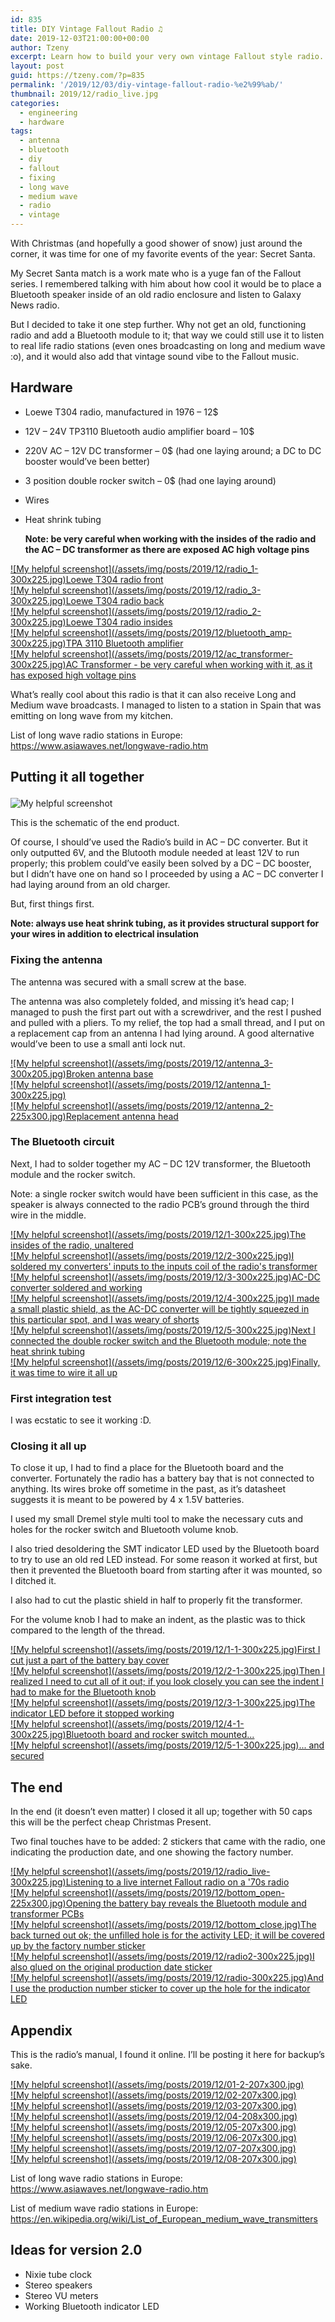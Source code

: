 ```yaml
---
id: 835
title: DIY Vintage Fallout Radio ♫
date: 2019-12-03T21:00:00+00:00
author: Tzeny
excerpt: Learn how to build your very own vintage Fallout style radio.
layout: post
guid: https://tzeny.com/?p=835
permalink: '/2019/12/03/diy-vintage-fallout-radio-%e2%99%ab/'
thumbnail: 2019/12/radio_live.jpg
categories:
  - engineering
  - hardware
tags:
  - antenna
  - bluetooth
  - diy
  - fallout
  - fixing
  - long wave
  - medium wave
  - radio
  - vintage
---
```

<figure class="wp-block-embed-youtube wp-block-embed is-type-video is-provider-youtube wp-embed-aspect-16-9 wp-has-aspect-ratio">

<div class="wp-block-embed__wrapper">
</div></figure> 

With Christmas (and hopefully a good shower of snow) just around the corner, it was time for one of my favorite events of the year: Secret Santa.

My Secret Santa match is a work mate who is a yuge fan of the Fallout series. I remembered talking with him about how cool it would be to place a Bluetooth speaker inside of an old radio enclosure and listen to Galaxy News radio. 

But I decided to take it one step further. Why not get an old, functioning radio and add a Bluetooth module to it; that way we could still use it to listen to real life radio stations (even ones broadcasting on long and medium wave :o), and it would also add that vintage sound vibe to the Fallout music. 

## Hardware

  * Loewe T304 radio, manufactured in 1976 – 12$
  * 12V – 24V TP3110 Bluetooth audio amplifier board – 10$
  * 220V AC – 12V DC transformer – 0$ (had one laying around; a DC to DC booster would’ve been better)
  * 3 position double rocker switch – 0$ (had one laying around)
  * Wires
  * Heat shrink tubing  
  
    **Note: be very careful when working with the insides of the radio and the AC – DC transformer as there are exposed AC high voltage pins**

<div class="wp-block-responsive-lightbox-gallery">
  <div class="rl-gallery-container rl-loading" id="rl-gallery-container-35" data-gallery_id="836"> <div class="rl-gallery rl-basicgrid-gallery " id="rl-gallery-35" data-gallery_no="35"> 
  
  <div class="rl-gallery-item">
    <a href="https://tzeny.com/wp-content/uploads/2019/12/radio_1.jpg" title="Loewe T304 radio front" data-rl_title="Loewe T304 radio front" class="rl-gallery-link" data-rl_caption="" data-rel="lightbox-gallery-35">![My helpful screenshot](/assets/img/posts/2019/12/radio_1-300x225.jpg)<span class="rl-gallery-caption"><span class="rl-gallery-item-title">Loewe T304 radio front</span></span></a>
  </div>
  
  <div class="rl-gallery-item">
    <a href="https://tzeny.com/wp-content/uploads/2019/12/radio_3.jpg" title="Loewe T304 radio back" data-rl_title="Loewe T304 radio back" class="rl-gallery-link" data-rl_caption="" data-rel="lightbox-gallery-35">![My helpful screenshot](/assets/img/posts/2019/12/radio_3-300x225.jpg)<span class="rl-gallery-caption"><span class="rl-gallery-item-title">Loewe T304 radio back</span></span></a>
  </div>
  
  <div class="rl-gallery-item">
    <a href="https://tzeny.com/wp-content/uploads/2019/12/radio_2.jpg" title="Loewe T304 radio insides" data-rl_title="Loewe T304 radio insides" class="rl-gallery-link" data-rl_caption="" data-rel="lightbox-gallery-35">![My helpful screenshot](/assets/img/posts/2019/12/radio_2-300x225.jpg)<span class="rl-gallery-caption"><span class="rl-gallery-item-title">Loewe T304 radio insides</span></span></a>
  </div>
  
  <div class="rl-gallery-item">
    <a href="https://tzeny.com/wp-content/uploads/2019/12/bluetooth_amp.jpg" title="TPA 3110 Bluetooth amplifier" data-rl_title="TPA 3110 Bluetooth amplifier" class="rl-gallery-link" data-rl_caption="" data-rel="lightbox-gallery-35">![My helpful screenshot](/assets/img/posts/2019/12/bluetooth_amp-300x225.jpg)<span class="rl-gallery-caption"><span class="rl-gallery-item-title">TPA 3110 Bluetooth amplifier</span></span></a>
  </div>
  
  <div class="rl-gallery-item">
    <a href="https://tzeny.com/wp-content/uploads/2019/12/ac_transformer.jpg" title="AC Transformer - be very careful when working with it, as it has exposed high voltage pins" data-rl_title="AC Transformer - be very careful when working with it, as it has exposed high voltage pins" class="rl-gallery-link" data-rl_caption="" data-rel="lightbox-gallery-35">![My helpful screenshot](/assets/img/posts/2019/12/ac_transformer-300x225.jpg)<span class="rl-gallery-caption"><span class="rl-gallery-item-title">AC Transformer - be very careful when working with it, as it has exposed high voltage pins</span></span></a>
  </div>
</div></div></div> 

What’s really cool about this radio is that it can also receive Long and Medium wave broadcasts. I managed to listen to a station in Spain that was emitting on long wave from my kitchen. 

List of long wave radio stations in Europe: <a href="https://www.asiawaves.net/longwave-radio.htm" target="_blank" rel="noreferrer noopener" aria-label=" (opens in a new tab)">https://www.asiawaves.net/longwave-radio.htm</a>

## Putting it all together<figure class="wp-block-image size-large">

![My helpful screenshot](/assets/img/posts/2019/12/Capture-1024x679.jpg) </figure> 

This is the schematic of the end product. 

Of course, I should’ve used the Radio’s build in AC – DC converter. But it only outputted 6V, and the Blutooth module needed at least 12V to run properly; this problem could’ve easily been solved by a DC – DC booster, but I didn’t have one on hand so I proceeded by using a AC – DC converter I had laying around from an old charger.

But, first things first.

**Note: always use heat shrink tubing, as it provides structural support for your wires in addition to electrical insulation**

### Fixing the antenna

The antenna was secured with a small screw at the base. 

The antenna was also completely folded, and missing it’s head cap; I managed to push the first part out with a screwdriver, and the rest I pushed and pulled with a pliers. To my relief, the top had a small thread, and I put on a replacement cap from an antenna I had lying around. A good alternative would’ve been to use a small anti lock nut.

<div class="wp-block-responsive-lightbox-gallery">
  <div class="rl-gallery-container rl-loading" id="rl-gallery-container-36" data-gallery_id="848"> <div class="rl-gallery rl-basicgrid-gallery " id="rl-gallery-36" data-gallery_no="36"> 
  
  <div class="rl-gallery-item">
    <a href="https://tzeny.com/wp-content/uploads/2019/12/antenna_3.jpg" title="Broken antenna base" data-rl_title="Broken antenna base" class="rl-gallery-link" data-rl_caption="" data-rel="lightbox-gallery-36">![My helpful screenshot](/assets/img/posts/2019/12/antenna_3-300x205.jpg)<span class="rl-gallery-caption"><span class="rl-gallery-item-title">Broken antenna base</span></span></a>
  </div>
  
  <div class="rl-gallery-item">
    <a href="https://tzeny.com/wp-content/uploads/2019/12/antenna_1.jpg" title="" data-rl_title="" class="rl-gallery-link" data-rl_caption="" data-rel="lightbox-gallery-36">![My helpful screenshot](/assets/img/posts/2019/12/antenna_1-300x225.jpg)</a>
  </div>
  
  <div class="rl-gallery-item">
    <a href="https://tzeny.com/wp-content/uploads/2019/12/antenna_2.jpg" title="Replacement antenna head" data-rl_title="Replacement antenna head" class="rl-gallery-link" data-rl_caption="" data-rel="lightbox-gallery-36">![My helpful screenshot](/assets/img/posts/2019/12/antenna_2-225x300.jpg)<span class="rl-gallery-caption"><span class="rl-gallery-item-title">Replacement antenna head</span></span></a>
  </div>
</div></div></div> 

### The Bluetooth circuit

Next, I had to solder together my AC – DC 12V transformer, the Bluetooth module and the rocker switch.

Note: a single rocker switch would have been sufficient in this case, as the speaker is always connected to the radio PCB’s ground through the third wire in the middle. 

<div class="wp-block-responsive-lightbox-gallery">
  <div class="rl-gallery-container rl-loading" id="rl-gallery-container-37" data-gallery_id="852"> <div class="rl-gallery rl-basicgrid-gallery " id="rl-gallery-37" data-gallery_no="37"> 
  
  <div class="rl-gallery-item">
    <a href="https://tzeny.com/wp-content/uploads/2019/12/1.jpg" title="The insides of the radio, unaltered" data-rl_title="The insides of the radio, unaltered" class="rl-gallery-link" data-rl_caption="" data-rel="lightbox-gallery-37">![My helpful screenshot](/assets/img/posts/2019/12/1-300x225.jpg)<span class="rl-gallery-caption"><span class="rl-gallery-item-title">The insides of the radio, unaltered</span></span></a>
  </div>
  
  <div class="rl-gallery-item">
    <a href="https://tzeny.com/wp-content/uploads/2019/12/2.jpg" title="I soldered my converters' inputs to the inputs coil of the radio's transformer" data-rl_title="I soldered my converters' inputs to the inputs coil of the radio's transformer" class="rl-gallery-link" data-rl_caption="" data-rel="lightbox-gallery-37">![My helpful screenshot](/assets/img/posts/2019/12/2-300x225.jpg)<span class="rl-gallery-caption"><span class="rl-gallery-item-title">I soldered my converters' inputs to the inputs coil of the radio's transformer</span></span></a>
  </div>
  
  <div class="rl-gallery-item">
    <a href="https://tzeny.com/wp-content/uploads/2019/12/3.jpg" title="AC-DC converter soldered and working" data-rl_title="AC-DC converter soldered and working" class="rl-gallery-link" data-rl_caption="" data-rel="lightbox-gallery-37">![My helpful screenshot](/assets/img/posts/2019/12/3-300x225.jpg)<span class="rl-gallery-caption"><span class="rl-gallery-item-title">AC-DC converter soldered and working</span></span></a>
  </div>
  
  <div class="rl-gallery-item">
    <a href="https://tzeny.com/wp-content/uploads/2019/12/4.jpg" title="I made a small plastic shield, as the AC-DC converter will be tightly squeezed in this particular spot, and I was weary of shorts" data-rl_title="I made a small plastic shield, as the AC-DC converter will be tightly squeezed in this particular spot, and I was weary of shorts" class="rl-gallery-link" data-rl_caption="" data-rel="lightbox-gallery-37">![My helpful screenshot](/assets/img/posts/2019/12/4-300x225.jpg)<span class="rl-gallery-caption"><span class="rl-gallery-item-title">I made a small plastic shield, as the AC-DC converter will be tightly squeezed in this particular spot, and I was weary of shorts</span></span></a>
  </div>
  
  <div class="rl-gallery-item">
    <a href="https://tzeny.com/wp-content/uploads/2019/12/5.jpg" title="Next I connected the double rocker switch and the Bluetooth module; note the heat shrink tubing" data-rl_title="Next I connected the double rocker switch and the Bluetooth module; note the heat shrink tubing" class="rl-gallery-link" data-rl_caption="" data-rel="lightbox-gallery-37">![My helpful screenshot](/assets/img/posts/2019/12/5-300x225.jpg)<span class="rl-gallery-caption"><span class="rl-gallery-item-title">Next I connected the double rocker switch and the Bluetooth module; note the heat shrink tubing</span></span></a>
  </div>
  
  <div class="rl-gallery-item">
    <a href="https://tzeny.com/wp-content/uploads/2019/12/6.jpg" title="Finally, it was time to wire it all up" data-rl_title="Finally, it was time to wire it all up" class="rl-gallery-link" data-rl_caption="" data-rel="lightbox-gallery-37">![My helpful screenshot](/assets/img/posts/2019/12/6-300x225.jpg)<span class="rl-gallery-caption"><span class="rl-gallery-item-title">Finally, it was time to wire it all up</span></span></a>
  </div>
</div></div></div> 

### First integration test<figure class="wp-block-embed-youtube wp-block-embed is-type-video is-provider-youtube wp-embed-aspect-16-9 wp-has-aspect-ratio">

<div class="wp-block-embed__wrapper">
</div></figure> 

I was ecstatic to see it working :D.

### Closing it all up

To close it up, I had to find a place for the Bluetooth board and the converter. Fortunately the radio has a battery bay that is not connected to anything. Its wires broke off sometime in the past, as it’s datasheet suggests it is meant to be powered by 4 x 1.5V batteries.

I used my small Dremel style multi tool to make the necessary cuts and holes for the rocker switch and Bluetooth volume knob.

I also tried desoldering the SMT indicator LED used by the Bluetooth board to try to use an old red LED instead. For some reason it worked at first, but then it prevented the Bluetooth board from starting after it was mounted, so I ditched it.

I also had to cut the plastic shield in half to properly fit the transformer. 

For the volume knob I had to make an indent, as the plastic was to thick compared to the length of the thread.

<div class="wp-block-responsive-lightbox-gallery">
  <div class="rl-gallery-container rl-loading" id="rl-gallery-container-38" data-gallery_id="864"> <div class="rl-gallery rl-basicgrid-gallery " id="rl-gallery-38" data-gallery_no="38"> 
  
  <div class="rl-gallery-item">
    <a href="https://tzeny.com/wp-content/uploads/2019/12/1-1.jpg" title="First I cut just a part of the battery bay cover" data-rl_title="First I cut just a part of the battery bay cover" class="rl-gallery-link" data-rl_caption="" data-rel="lightbox-gallery-38">![My helpful screenshot](/assets/img/posts/2019/12/1-1-300x225.jpg)<span class="rl-gallery-caption"><span class="rl-gallery-item-title">First I cut just a part of the battery bay cover</span></span></a>
  </div>
  
  <div class="rl-gallery-item">
    <a href="https://tzeny.com/wp-content/uploads/2019/12/2-1.jpg" title="Then I realized I need to cut all of it out; if you look closely you can see the indent I had to make for the Bluetooth knob" data-rl_title="Then I realized I need to cut all of it out; if you look closely you can see the indent I had to make for the Bluetooth knob" class="rl-gallery-link" data-rl_caption="" data-rel="lightbox-gallery-38">![My helpful screenshot](/assets/img/posts/2019/12/2-1-300x225.jpg)<span class="rl-gallery-caption"><span class="rl-gallery-item-title">Then I realized I need to cut all of it out; if you look closely you can see the indent I had to make for the Bluetooth knob</span></span></a>
  </div>
  
  <div class="rl-gallery-item">
    <a href="https://tzeny.com/wp-content/uploads/2019/12/3-1.jpg" title="The indicator LED before it stopped working" data-rl_title="The indicator LED before it stopped working" class="rl-gallery-link" data-rl_caption="" data-rel="lightbox-gallery-38">![My helpful screenshot](/assets/img/posts/2019/12/3-1-300x225.jpg)<span class="rl-gallery-caption"><span class="rl-gallery-item-title">The indicator LED before it stopped working</span></span></a>
  </div>
  
  <div class="rl-gallery-item">
    <a href="https://tzeny.com/wp-content/uploads/2019/12/4-1.jpg" title="Bluetooth board and rocker switch mounted..." data-rl_title="Bluetooth board and rocker switch mounted..." class="rl-gallery-link" data-rl_caption="" data-rel="lightbox-gallery-38">![My helpful screenshot](/assets/img/posts/2019/12/4-1-300x225.jpg)<span class="rl-gallery-caption"><span class="rl-gallery-item-title">Bluetooth board and rocker switch mounted...</span></span></a>
  </div>
  
  <div class="rl-gallery-item">
    <a href="https://tzeny.com/wp-content/uploads/2019/12/5-1.jpg" title="... and secured" data-rl_title="... and secured" class="rl-gallery-link" data-rl_caption="" data-rel="lightbox-gallery-38">![My helpful screenshot](/assets/img/posts/2019/12/5-1-300x225.jpg)<span class="rl-gallery-caption"><span class="rl-gallery-item-title">... and secured</span></span></a>
  </div>
</div></div></div> 

## The end

In the end (it doesn’t even matter) I closed it all up; together with 50 caps this will be the perfect cheap Christmas Present.

Two final touches have to be added: 2 stickers that came with the radio, one indicating the production date, and one showing the factory number.

<div class="wp-block-responsive-lightbox-gallery">
  <div class="rl-gallery-container rl-loading" id="rl-gallery-container-39" data-gallery_id="871"> <div class="rl-gallery rl-basicgrid-gallery " id="rl-gallery-39" data-gallery_no="39"> 
  
  <div class="rl-gallery-item">
    <a href="https://tzeny.com/wp-content/uploads/2019/12/radio_live.jpg" title="Listening to a live internet Fallout radio on a '70s radio" data-rl_title="Listening to a live internet Fallout radio on a '70s radio" class="rl-gallery-link" data-rl_caption="" data-rel="lightbox-gallery-39">![My helpful screenshot](/assets/img/posts/2019/12/radio_live-300x225.jpg)<span class="rl-gallery-caption"><span class="rl-gallery-item-title">Listening to a live internet Fallout radio on a '70s radio</span></span></a>
  </div>
  
  <div class="rl-gallery-item">
    <a href="https://tzeny.com/wp-content/uploads/2019/12/bottom_open.jpg" title="Opening the battery bay reveals the Bluetooth module and transformer PCBs" data-rl_title="Opening the battery bay reveals the Bluetooth module and transformer PCBs" class="rl-gallery-link" data-rl_caption="" data-rel="lightbox-gallery-39">![My helpful screenshot](/assets/img/posts/2019/12/bottom_open-225x300.jpg)<span class="rl-gallery-caption"><span class="rl-gallery-item-title">Opening the battery bay reveals the Bluetooth module and transformer PCBs</span></span></a>
  </div>
  
  <div class="rl-gallery-item">
    <a href="https://tzeny.com/wp-content/uploads/2019/12/bottom_close.jpg" title="The back turned out ok; the unfilled hole is for the activity LED; it will be covered up by the factory number sticker" data-rl_title="The back turned out ok; the unfilled hole is for the activity LED; it will be covered up by the factory number sticker" class="rl-gallery-link" data-rl_caption="" data-rel="lightbox-gallery-39">![My helpful screenshot](/assets/img/posts/2019/12/bottom_close.jpg)<span class="rl-gallery-caption"><span class="rl-gallery-item-title">The back turned out ok; the unfilled hole is for the activity LED; it will be covered up by the factory number sticker</span></span></a>
  </div>
  
  <div class="rl-gallery-item">
    <a href="https://tzeny.com/wp-content/uploads/2019/12/radio2.jpg" title="I also glued on the original production date sticker" data-rl_title="I also glued on the original production date sticker" class="rl-gallery-link" data-rl_caption="" data-rel="lightbox-gallery-39">![My helpful screenshot](/assets/img/posts/2019/12/radio2-300x225.jpg)<span class="rl-gallery-caption"><span class="rl-gallery-item-title">I also glued on the original production date sticker</span></span></a>
  </div>
  
  <div class="rl-gallery-item">
    <a href="https://tzeny.com/wp-content/uploads/2019/12/radio.jpg" title="And I use the production number sticker to cover up the hole for the indicator LED" data-rl_title="And I use the production number sticker to cover up the hole for the indicator LED" class="rl-gallery-link" data-rl_caption="" data-rel="lightbox-gallery-39">![My helpful screenshot](/assets/img/posts/2019/12/radio-300x225.jpg)<span class="rl-gallery-caption"><span class="rl-gallery-item-title">And I use the production number sticker to cover up the hole for the indicator LED</span></span></a>
  </div>
</div></div></div> 

## Appendix

This is the radio’s manual, I found it online. I’ll be posting it here for backup’s sake.

<div class="wp-block-responsive-lightbox-gallery">
  <div class="rl-gallery-container rl-loading" id="rl-gallery-container-40" data-gallery_id="876"> <div class="rl-gallery rl-basicgrid-gallery " id="rl-gallery-40" data-gallery_no="40"> 
  
  <div class="rl-gallery-item">
    <a href="https://tzeny.com/wp-content/uploads/2019/12/01-2.jpg" title="" data-rl_title="" class="rl-gallery-link" data-rl_caption="" data-rel="lightbox-gallery-40">![My helpful screenshot](/assets/img/posts/2019/12/01-2-207x300.jpg)</a>
  </div>
  
  <div class="rl-gallery-item">
    <a href="https://tzeny.com/wp-content/uploads/2019/12/02.jpg" title="" data-rl_title="" class="rl-gallery-link" data-rl_caption="" data-rel="lightbox-gallery-40">![My helpful screenshot](/assets/img/posts/2019/12/02-207x300.jpg)</a>
  </div>
  
  <div class="rl-gallery-item">
    <a href="https://tzeny.com/wp-content/uploads/2019/12/03.jpg" title="" data-rl_title="" class="rl-gallery-link" data-rl_caption="" data-rel="lightbox-gallery-40">![My helpful screenshot](/assets/img/posts/2019/12/03-207x300.jpg)</a>
  </div>
  
  <div class="rl-gallery-item">
    <a href="https://tzeny.com/wp-content/uploads/2019/12/04.jpg" title="" data-rl_title="" class="rl-gallery-link" data-rl_caption="" data-rel="lightbox-gallery-40">![My helpful screenshot](/assets/img/posts/2019/12/04-208x300.jpg)</a>
  </div>
  
  <div class="rl-gallery-item">
    <a href="https://tzeny.com/wp-content/uploads/2019/12/05.jpg" title="" data-rl_title="" class="rl-gallery-link" data-rl_caption="" data-rel="lightbox-gallery-40">![My helpful screenshot](/assets/img/posts/2019/12/05-207x300.jpg)</a>
  </div>
  
  <div class="rl-gallery-item">
    <a href="https://tzeny.com/wp-content/uploads/2019/12/06.jpg" title="" data-rl_title="" class="rl-gallery-link" data-rl_caption="" data-rel="lightbox-gallery-40">![My helpful screenshot](/assets/img/posts/2019/12/06-207x300.jpg)</a>
  </div>
  
  <div class="rl-gallery-item">
    <a href="https://tzeny.com/wp-content/uploads/2019/12/07.jpg" title="" data-rl_title="" class="rl-gallery-link" data-rl_caption="" data-rel="lightbox-gallery-40">![My helpful screenshot](/assets/img/posts/2019/12/07-207x300.jpg)</a>
  </div>
  
  <div class="rl-gallery-item">
    <a href="https://tzeny.com/wp-content/uploads/2019/12/08.jpg" title="" data-rl_title="" class="rl-gallery-link" data-rl_caption="" data-rel="lightbox-gallery-40">![My helpful screenshot](/assets/img/posts/2019/12/08-207x300.jpg)</a>
  </div>
</div></div></div> 

List of long wave radio stations in Europe: <a href="https://www.asiawaves.net/longwave-radio.htm" target="_blank" rel="noreferrer noopener" aria-label=" (opens in a new tab)">https://www.asiawaves.net/longwave-radio.htm</a>

List of medium wave radio stations in Europe: <a href="https://en.wikipedia.org/wiki/List_of_European_medium_wave_transmitters" target="_blank" rel="noreferrer noopener" aria-label=" (opens in a new tab)">https://en.wikipedia.org/wiki/List_of_European_medium_wave_transmitters</a>

## Ideas for version 2.0

  * Nixie tube clock
  * Stereo speakers
  * Stereo VU meters
  * Working Bluetooth indicator LED
